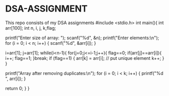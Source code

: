 # DSA-ASSIGNMENT
This repo consists of my DSA assignments 
#include <stdio.h>
int main(){
int arr[100];
int n, i, j, k,flag;

printf("Enter size of array: ");
scanf("%d", &n);
printf("Enter elements:\n");
for (i = 0; i < n; i++) {
scanf("%d", &arr[i]);
}

i=arr[1];
j=arr[1];
while(i<n-1){
    for(j=0;j<=i-1;j++){
        flag==0;
        if(arr[j]==arr[i]){
        i++;
        flag==1;
        }break;
        if (flag==1) {
        arr[k] = arr[i]; // put unique element
        k++;
    }
    }

printf("Array after removing duplicates:\n");
for (i = 0; i < k; i++) {
    printf("%d ", arr[i]);
}

return 0;
}
}

